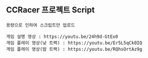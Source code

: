 
## CCRacer 프로젝트 Script
```
용량으로 인하여 스크립트만 업로드

게임 설명 영상 : https://youtu.be/24h9d-GtEx0
게임 플레이 영상(낮 트랙) : https://youtu.be/Er5L5qCk0IQ 
게임 플레이 영상(밤 트랙) : https://youtu.be/RQhsOrtAz9g
```

